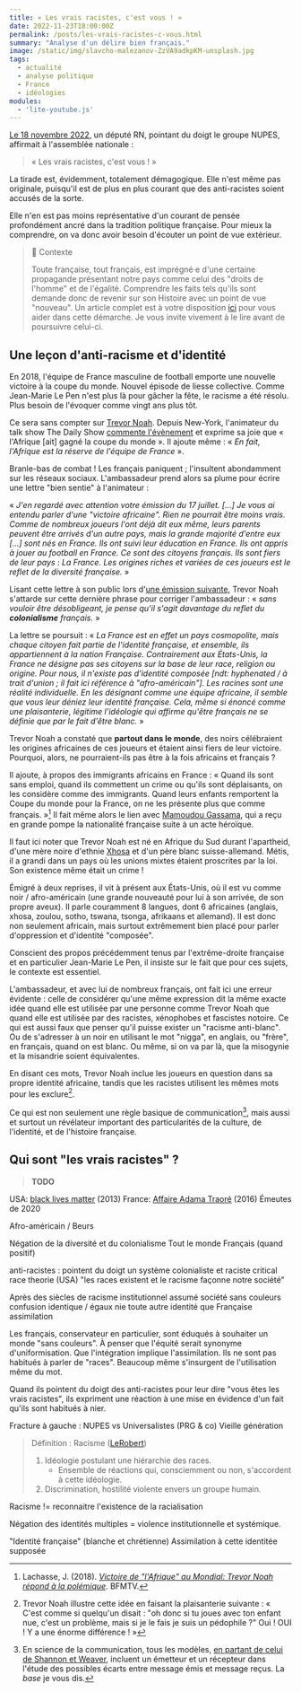 ```yaml
---
title: « Les vrais racistes, c'est vous ! »
date: 2022-11-23T18:00:00Z
permalink: /posts/les-vrais-racistes-c-vous.html
summary: "Analyse d'un délire bien français."
image: /static/img/slavcho-malezanov-ZzVA9adkpKM-unsplash.jpg
tags:
  - actualité
  - analyse politique
  - France
  - idéologies
modules:
  - 'lite-youtube.js'
---
```


[Le 18 novembre 2022](https://twitter.com/MarxFanAccount/status/1593674113566097408), un député RN, pointant du doigt le groupe NUPES, affirmait à l'assemblée nationale :

> « Les vrais racistes, c'est vous ! »

La tirade est, évidemment, totalement démagogique.
Elle n'est même pas originale, puisqu'il est de plus en plus courant que des anti-racistes soient accusés de la sorte.

Elle n'en est pas moins représentative d'un courant de pensée profondément ancré dans la tradition politique française.
Pour mieux la comprendre, on va donc avoir besoin d'écouter un point de vue extérieur.

> :stop_sign: Contexte
>
> Toute française, tout français, est imprégné·e d'une certaine propagande présentant notre pays comme celui des "droits de l'homme" et de l'égalité.
> Comprendre les faits tels qu'ils sont demande donc de revenir sur son Histoire avec un point de vue "nouveau".
> Un article complet est à votre disposition [ici](/posts/histoire-fr-racisme.html) pour vous aider dans cette démarche.
> Je vous invite vivement à le lire avant de poursuivre celui-ci.

## Une leçon d'anti-racisme et d'identité

En 2018, l'équipe de France masculine de football emporte une nouvelle victoire à la coupe du monde.
Nouvel épisode de liesse collective. Comme Jean-Marie Le Pen n'est plus là pour gâcher la fête, le racisme a été résolu.
Plus besoin de l'évoquer comme vingt ans plus tôt.

Ce sera sans compter sur [Trevor Noah](https://fr.wikipedia.org/wiki/Trevor_Noah).
Depuis New-York, l'animateur du talk show The Daily Show [commente l'évènement](https://youtu.be/EJMG27YYAWU) et exprime sa joie que « l'Afrique [ait] gagné la coupe du monde ».
Il ajoute même : « _En fait, l'Afrique est la réserve de l'équipe de France_ ».

Branle-bas de combat ! Les français paniquent ; l'insultent abondamment sur les réseaux sociaux.
L'ambassadeur prend alors sa plume pour écrire une lettre "bien sentie" à l'animateur :

« _J'en regardé avec attention votre émission du 17 juillet. [...] Je vous ai entendu parler d'une "victoire africaine". Rien ne pourrait être moins vrais. Comme de nombreux joueurs l'ont déjà dit eux même, leurs parents peuvent être arrivés d'un autre pays, mais la grande majorité d'entre eux [...] sont nés en France. Ils ont suivi leur éducation en France. Ils ont appris à jouer au football en France. Ce sont des citoyens français. Ils sont fiers de leur pays : La France. Les origines riches et variées de ces joueurs est le reflet de la diversité française._ »

Lisant cette lettre à son public lors d'[une émission suivante](https://youtu.be/COD9hcTpGWQ), Trevor Noah s'attarde sur cette dernière phrase pour corriger l'ambassadeur : « _sans vouloir être désobligeant, je pense qu'il s'agit davantage du reflet du **colonialisme** français._ »

La lettre se poursuit : « _La France est en effet un pays cosmopolite, mais chaque citoyen fait partie de l'identité française, et ensemble, ils appartiennent à la nation Française. Contrairement aux États-Unis, la France ne désigne pas ses citoyens sur la base de leur race, religion ou origine. Pour nous, il n'existe pas d'identité composée [ndt: hyphenated / à trait d'union ; il fait ici référence à "afro-américain"]. Les racines sont une réalité individuelle. En les désignant comme une équipe africaine, il semble que vous leur déniez leur identité française. Cela, même si énoncé comme une plaisanterie, légitime l'idéologie qui affirme qu'être français ne se définie que par le fait d'être blanc._ »

Trevor Noah a constaté que **partout dans le monde**, des noirs célébraient les origines africaines de ces joueurs et étaient ainsi fiers de leur victoire.
Pourquoi, alors, ne pourraient-ils pas être à la fois africains et français ?

Il ajoute, à propos des immigrants africains en France : « Quand ils sont sans emploi, quand ils commettent un crime ou qu'ils sont déplaisants, on les considère comme des immigrants. Quand leurs enfants remportent la Coupe du monde pour la France, on ne les présente plus que comme français. »[^46]
Il fait même alors le lien avec [Mamoudou Gassama](https://fr.wikipedia.org/wiki/Mamoudou_Gassama), qui a reçu en grande pompe la nationalité française suite à un acte héroïque.

Il faut ici noter que Trevor Noah est né en Afrique du Sud durant l'apartheid, d'une mère noire d'ethnie [Xhosa](https://fr.wikipedia.org/wiki/Xhosa_(peuple)) et d'un père blanc suisse-allemand.
Métis, il a grandi dans un pays où les unions mixtes étaient proscrites par la loi. Son existence même était un crime !

Émigré à deux reprises, il vit à présent aux États-Unis, où il est vu comme noir / afro-américain (une grande nouveauté pour lui à son arrivée, de son propre aveux).
Il parle couramment 8 langues, dont 6 africaines (anglais, xhosa, zoulou, sotho, tswana, tsonga, afrikaans et allemand).
Il est donc non seulement africain, mais surtout extrêmement bien placé pour parler d'oppression et d'identité "composée".

Conscient des propos précédemment tenus par l'extrême-droite française et en particulier Jean-Marie Le Pen, il insiste sur le fait que pour ces sujets, le contexte est essentiel.

L'ambassadeur, et avec lui de nombreux français, ont fait ici une erreur évidente : celle de considérer qu'une même expression dit la même exacte idée quand elle est utilisée par une personne comme Trevor Noah que quand elle est utilisée par des racistes, xénophobes et fascistes notoire.
Ce qui est aussi faux que penser qu'il puisse exister un "racisme anti-blanc".
Ou de s'adresser à un noir en utilisant le mot "nigga", en anglais, ou "frère", en français, quand on est blanc.
Ou même, si on va par là, que la misogynie et la misandrie soient équivalentes.

En disant ces mots, Trevor Noah inclue les joueurs en question dans sa propre identité africaine, tandis que les racistes utilisent les mêmes mots pour les exclure[^47].

Ce qui est non seulement une règle basique de communication[^48], mais aussi et surtout un révélateur important des particularités de la culture, de l'identité, et de l'histoire française.

## Qui sont "les vrais racistes" ?

> **TODO**

USA: [black lives matter](https://fr.wikipedia.org/wiki/Black_Lives_Matter) (2013)
France: [Affaire Adama Traoré](https://fr.wikipedia.org/wiki/Affaire_Adama_Traor%C3%A9) (2016)
Émeutes de 2020

Afro-américain / Beurs

Négation de la diversité et du colonialisme
Tout le monde Français (quand positif)

anti-racistes : pointent du doigt un système colonialiste et raciste
critical race theorie (USA)
"les races existent et le racisme façonne notre société"

Après des siècles de racisme institutionnel assumé
société sans couleurs
confusion identique / égaux
nie toute autre identité que Française
assimilation

Les français, conservateur en particulier, sont éduqués à souhaiter un monde "sans couleurs". À penser que l'équité serait synonyme d'uniformisation. Que l'intégration implique l'assimilation.
Ils ne sont pas habitués à parler de "races". Beaucoup même s'insurgent de l'utilisation même du mot.

Quand ils pointent du doigt des anti-racistes pour leur dire "vous êtes les vrais racistes", ils expriment une réaction à une mise en évidence d'un fait qu'ils sont habitués à nier.

Fracture à gauche : NUPES vs Universalistes (PRG & co)
Vieille génération

> Définition : Racisme ([LeRobert](https://dictionnaire.lerobert.com/definition/racisme))
>
> 1. Idéologie postulant une hiérarchie des races.
>    - Ensemble de réactions qui, consciemment ou non, s'accordent à cette idéologie.
> 2. Discrimination, hostilité violente envers un groupe humain.

Racisme != reconnaitre l'existence de la racialisation

Négation des identités multiples = violence institutionnelle et systémique.

"Identité française" (blanche et chrétienne)
Assimilation à cette identitée supposée

[^46]:
    Lachasse, J. (2018). [_Victoire de "l'Afrique" au Mondial: Trevor Noah répond à la polémique_](https://www.bfmtv.com/people/tv/victoire-de-l-afrique-au-mondial-trevor-noah-repond-a-la-polemique_AN-201807190019.html). BFMTV.

[^47]: Trevor Noah illustre cette idée en faisant la plaisanterie suivante : « C'est comme si quelqu'un disait : "oh donc si tu joues avec ton enfant nue, c'est un problème, mais si je le fais je suis un pédophile ?" Oui ! OUI ! Y a une énorme différence ! »

[^48]: En science de la communication, tous les modèles, [en partant de celui de Shannon et Weaver](https://laboragora.com/index.php/2017/05/27/communication_shannon_et_weaver/), incluent un émetteur et un récepteur dans l'étude des possibles écarts entre message émis et message reçus. La _base_ je vous dis.
